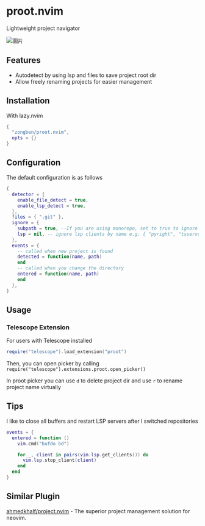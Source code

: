 # proot.nvim

Lightweight project navigator

![圖片](https://github.com/user-attachments/assets/b2661a98-4455-4350-a2c2-1a105e853a75)

## Features

* Autodetect by using lsp and files to save project root dir
* Allow freely renaming projects for easier management

## Installation

With lazy.nvim
```lua
{
  "zongben/proot.nvim",
  opts = {}
}
```

## Configuration

The default configuration is as follows

```lua
{
  detector = {
    enable_file_detect = true,
    enable_lsp_detect = true,
  },
  files = { ".git" },
  ignore = {
    subpath = true, --If you are using monorepo, set to true to ignore subrepos
    lsp = nil, -- ignore lsp clients by name e.g. { "pyright", "tsserver" }
  },
  events = {
    -- called when new project is found
    detected = function(name, path)
    end
    -- called when you change the directory
    entered = function(name, path)
    end
  },
}
```

## Usage

### Telescope Extension

For users with Telescope installed

```lua
require("telescope").load_extension("proot")
```

Then, you can open picker by calling `require("telescope").extensions.proot.open_picker()`

In proot picker you can use `d` to delete project dir and use `r` to rename project name virtually

## Tips

I like to close all buffers and restart LSP servers after I switched repositories

```lua
events = {
  entered = function ()
    vim.cmd("bufdo bd")

    for _, client in pairs(vim.lsp.get_clients()) do
      vim.lsp.stop_client(client)
    end
  end
}
```

## Similar Plugin

[ahmedkhalf/project.nvim](https://github.com/ahmedkhalf/project.nvim) - The superior project management solution for neovim.
